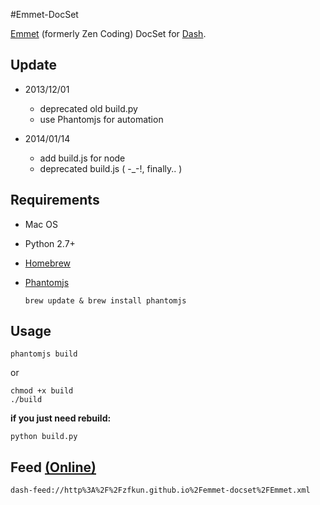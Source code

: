 #Emmet-DocSet

[Emmet](http://emmet.io/) (formerly Zen Coding) DocSet for [Dash](http://kapeli.com).


## Update

+ 2013/12/01
    + deprecated old build.py
    + use Phantomjs for automation

+ 2014/01/14
    + add build.js for node
    + deprecated build.js ( -_-!, finally.. )


## Requirements

* Mac OS
* Python 2.7+
* [Homebrew](https://github.com/Homebrew/homebrew)
* [Phantomjs](https://github.com/ariya/phantomjs)

	```
	brew update & brew install phantomjs
	```


## Usage


```
phantomjs build
```
or

```
chmod +x build
./build
```


**if you just need rebuild:**

```
python build.py
```


## Feed [(Online)](http://zfkun.github.io/emmet-docset/Emmet.xml)

    dash-feed://http%3A%2F%2Fzfkun.github.io%2Femmet-docset%2FEmmet.xml